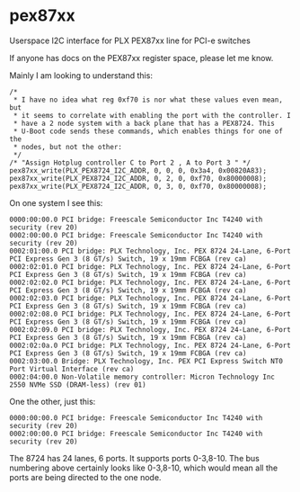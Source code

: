 # pex87xx

Userspace I2C interface for PLX PEX87xx line for PCI-e switches

If anyone has docs on the PEX87xx register space, please let me know.

Mainly I am looking to understand this:

    /*
     * I have no idea what reg 0xf70 is nor what these values even mean, but
     * it seems to correlate with enabling the port with the controller. I
     * have a 2 node system with a back plane that has a PEX8724. This
     * U-Boot code sends these commands, which enables things for one of the
     * nodes, but not the other:
     */
    /* "Assign Hotplug controller C to Port 2 , A to Port 3 " */
    pex87xx_write(PLX_PEX8724_I2C_ADDR, 0, 0, 0, 0x3a4, 0x00820A83);
    pex87xx_write(PLX_PEX8724_I2C_ADDR, 0, 2, 0, 0xf70, 0x80000008);
    pex87xx_write(PLX_PEX8724_I2C_ADDR, 0, 3, 0, 0xf70, 0x80000008);

On one system I see this:
```
0000:00:00.0 PCI bridge: Freescale Semiconductor Inc T4240 with security (rev 20)
0002:00:00.0 PCI bridge: Freescale Semiconductor Inc T4240 with security (rev 20)
0002:01:00.0 PCI bridge: PLX Technology, Inc. PEX 8724 24-Lane, 6-Port PCI Express Gen 3 (8 GT/s) Switch, 19 x 19mm FCBGA (rev ca)
0002:02:01.0 PCI bridge: PLX Technology, Inc. PEX 8724 24-Lane, 6-Port PCI Express Gen 3 (8 GT/s) Switch, 19 x 19mm FCBGA (rev ca)
0002:02:02.0 PCI bridge: PLX Technology, Inc. PEX 8724 24-Lane, 6-Port PCI Express Gen 3 (8 GT/s) Switch, 19 x 19mm FCBGA (rev ca)
0002:02:03.0 PCI bridge: PLX Technology, Inc. PEX 8724 24-Lane, 6-Port PCI Express Gen 3 (8 GT/s) Switch, 19 x 19mm FCBGA (rev ca)
0002:02:08.0 PCI bridge: PLX Technology, Inc. PEX 8724 24-Lane, 6-Port PCI Express Gen 3 (8 GT/s) Switch, 19 x 19mm FCBGA (rev ca)
0002:02:09.0 PCI bridge: PLX Technology, Inc. PEX 8724 24-Lane, 6-Port PCI Express Gen 3 (8 GT/s) Switch, 19 x 19mm FCBGA (rev ca)
0002:02:0a.0 PCI bridge: PLX Technology, Inc. PEX 8724 24-Lane, 6-Port PCI Express Gen 3 (8 GT/s) Switch, 19 x 19mm FCBGA (rev ca)
0002:03:00.0 Bridge: PLX Technology, Inc. PEX PCI Express Switch NT0 Port Virtual Interface (rev ca)
0002:04:00.0 Non-Volatile memory controller: Micron Technology Inc 2550 NVMe SSD (DRAM-less) (rev 01)
```
One the other, just this:
```
0000:00:00.0 PCI bridge: Freescale Semiconductor Inc T4240 with security (rev 20)
0002:00:00.0 PCI bridge: Freescale Semiconductor Inc T4240 with security (rev 20)
```
The 8724 has 24 lanes, 6 ports. It supports ports 0-3,8-10. The bus numbering above certainly looks like 0-3,8-10,
which would mean all the ports are being directed to the one node.
